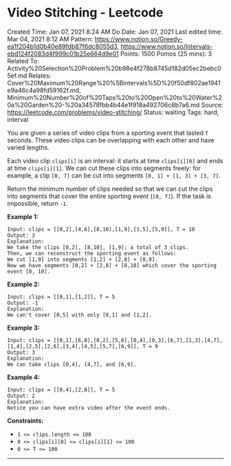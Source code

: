 # Video Stitching - Leetcode

Created Time: Jan 07, 2021 8:24 AM
Do Date: Jan 07, 2021
Last edited time: Mar 04, 2021 8:12 AM
Pattern: https://www.notion.so/Greedy-ea1f204b1d0b40e89fdb87f6dc8055d3, https://www.notion.so/Intervals-ebd124f2083d4f999c01b25e664d9e01
Points: 1500
Pomos (25 mins): 3
Related To: Activity%20Selection%20Problem%20b98e4f278b8745d182d05ec2bebc05ef.md
Relates: Cover%20Maximum%20Range%20%5Bintervals%5D%20f50df802ae1941e9a46c4a98fd59162f.md, Minimum%20Number%20of%20Taps%20to%20Open%20to%20Water%20a%20Garden%20-%20a34578fbb4b44e1f918a492706c8b7a6.md
Source: https://leetcode.com/problems/video-stitching/
Status: waiting
Tags: hard, interval

You are given a series of video clips from a sporting event that lasted `T` seconds. These video clips can be overlapping with each other and have varied lengths.

Each video clip `clips[i]` is an interval: it starts at time `clips[i][0]` and ends at time `clips[i][1]`. We can cut these clips into segments freely: for example, a clip `[0, 7]` can be cut into segments `[0, 1] + [1, 3] + [3, 7]`.

Return the minimum number of clips needed so that we can cut the clips into segments that cover the entire sporting event (`[0, T]`). If the task is impossible, return `-1`.

**Example 1:**

```
Input: clips = [[0,2],[4,6],[8,10],[1,9],[1,5],[5,9]], T = 10
Output: 3
Explanation: 
We take the clips [0,2], [8,10], [1,9]; a total of 3 clips.
Then, we can reconstruct the sporting event as follows:
We cut [1,9] into segments [1,2] + [2,8] + [8,9].
Now we have segments [0,2] + [2,8] + [8,10] which cover the sporting event [0, 10].
```

**Example 2:**

```
Input: clips = [[0,1],[1,2]], T = 5
Output: -1
Explanation: 
We can't cover [0,5] with only [0,1] and [1,2].
```

**Example 3:**

```
Input: clips = [[0,1],[6,8],[0,2],[5,6],[0,4],[0,3],[6,7],[1,3],[4,7],[1,4],[2,5],[2,6],[3,4],[4,5],[5,7],[6,9]], T = 9
Output: 3
Explanation: 
We can take clips [0,4], [4,7], and [6,9].
```

**Example 4:**

```
Input: clips = [[0,4],[2,8]], T = 5
Output: 2
Explanation: 
Notice you can have extra video after the event ends.
```

**Constraints:**

- `1 <= clips.length <= 100`
- `0 <= clips[i][0] <= clips[i][1] <= 100`
- `0 <= T <= 100`

---